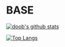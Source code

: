 # BASE



[![doob's github stats](https://github-readme-stats.vercel.app/api?username=doob187&count_private=true)](https://profile-summary-for-github.com/user/doob187)

[![Top Langs](https://github-readme-stats.vercel.app/api/top-langs/?username=doob187)](https://github.com/anuraghazra/github-readme-stats)
